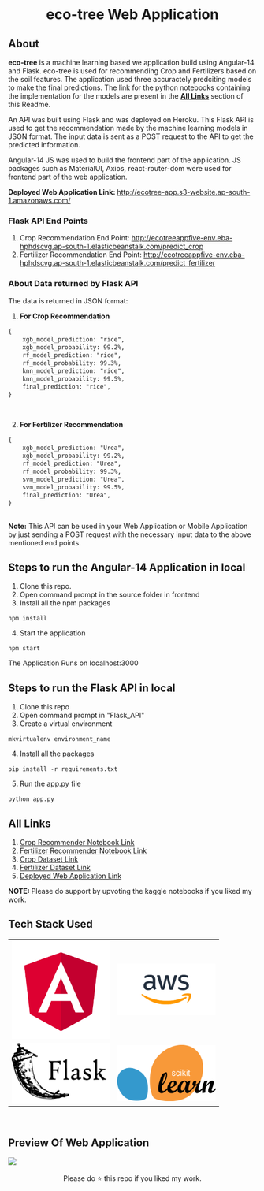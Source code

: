 <div align="center">

# eco-tree Web Application

</div>

## About

<b>eco-tree</b> is a machine learning based we application build using Angular-14 and Flask. eco-tree is used for recommending Crop and Fertilizers based on the soil features. The application used three accuractely predciting models to make the final predictions. The link for the python notebooks containing the implementation for the models are present in the <b><a href="#links">All Links</a></b> section of this Readme.<br/>

An API was built using Flask and was deployed on Heroku. This Flask API is used to get the recommendation made by the machine learning models in JSON format. The input data is sent as a POST request to the API to get the predicted information.<br/>

Angular-14 JS was used to build the frontend part of the application. JS packages such as MaterialUI, Axios, react-router-dom were used for frontend part of the web application.<br/>

<b>Deployed Web Application Link: </b>http://ecotree-app.s3-website.ap-south-1.amazonaws.com/
<br/>

<h3><b>Flask API End Points</b></h3>

1. Crop Recommendation End Point: http://ecotreeappfive-env.eba-hphdscvg.ap-south-1.elasticbeanstalk.com/predict_crop
2. Fertilizer Recommendation End Point: http://ecotreeappfive-env.eba-hphdscvg.ap-south-1.elasticbeanstalk.com/predict_fertilizer
   <br/>

<h3><b>About Data returned by Flask API</b></h3>

The data is returned in JSON format:<br/>

1. <b>For Crop Recommendation</b>

```
{
    xgb_model_prediction: "rice",
    xgb_model_probability: 99.2%,
    rf_model_prediction: "rice",
    rf_model_probability: 99.3%,
    knn_model_prediction: "rice",
    knn_model_probability: 99.5%,
    final_prediction: "rice",
}
```

<br/>

2. <b>For Fertilizer Recommendation</b>

```
{
    xgb_model_prediction: "Urea",
    xgb_model_probability: 99.2%,
    rf_model_prediction: "Urea",
    rf_model_probability: 99.3%,
    svm_model_prediction: "Urea",
    svm_model_probability: 99.5%,
    final_prediction: "Urea",
}
```

<br/>
<b>Note:</b> This API can be used in your Web Application or Mobile Application by just sending a POST request with the necessary input data to the above mentioned end points.

## Steps to run the Angular-14 Application in local

1. Clone this repo.
2. Open command prompt in the source folder in frontend
3. Install all the npm packages

```
npm install
```

4. Start the application

```
npm start
```

The Application Runs on localhost:3000

## Steps to run the Flask API in local

1. Clone this repo
2. Open command prompt in "Flask_API"
3. Create a virtual environment

```
mkvirtualenv environment_name
```

4. Install all the packages

```
pip install -r requirements.txt
```

5. Run the app.py file

```
python app.py
```

## <span id="links">All Links</span>

1. <a href="https://www.kaggle.com/code/pazindushane/crop-recommendation" target="_blank">Crop Recommender Notebook Link</a>
2. <a href="https://www.kaggle.com/code/pazindushane/fertilizers-recommendation" target="_blank">Fertilizer Recommender Notebook Link</a>
3. <a href="https://www.kaggle.com/atharvaingle/crop-recommendation-dataset" target="_blank">Crop Dataset Link</a>
4. <a href="https://www.kaggle.com/gdabhishek/fertilizer-prediction" target="_blank">Fertilizer Dataset Link</a>
5. <a href="http://ecotree-app.s3-website.ap-south-1.amazonaws.com" target="_blank">Deployed Web Application Link</a>

<b>NOTE: </b>Please do support by upvoting the kaggle notebooks if you liked my work.

## Tech Stack Used

<div align="center">

<table>
    <tr>
        <td><img src="./readme_assets/Angular.png" width="200px" height="200px" /></td>
        <td><img src="./readme_assets/aws.png" width="200px" height="105px" /></td>
    </tr>
    <tr>
        <td><img src="./readme_assets/flask.png" width="200px" height="122px" /></td>
        <td><img src="./readme_assets/scikit.png" width="200px" height="114px" /></td>
    </tr>
</table>

</div>

<br/>

## Preview Of Web Application

<img src="./readme_assets/preview.gif" />

<div align="center">

Please do ⭐ this repo if you liked my work.

</div>
